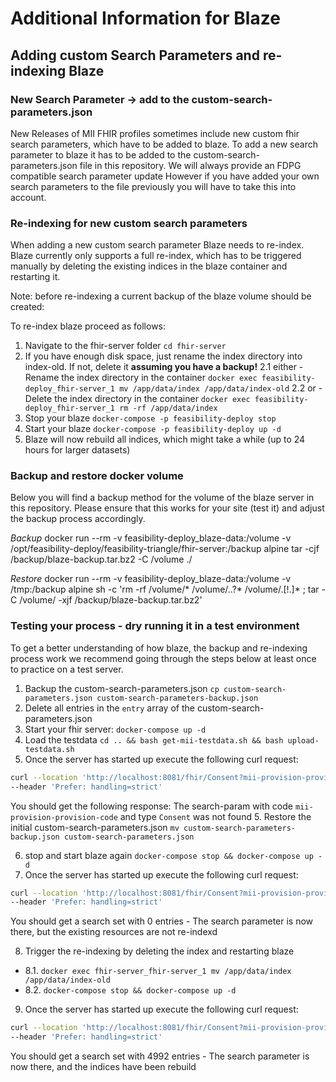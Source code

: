 # Additional Information for Blaze


## Adding custom Search Parameters and re-indexing Blaze

### New Search Parameter -> add to the custom-search-parameters.json

New Releases of MII FHIR profiles sometimes include new custom fhir search parameters, which have to be added to blaze.
To add a new search parameter to blaze it has to be added to the custom-search-parameters.json file in this repository.
We will always provide an FDPG compatible search parameter update
However if you have added your own search parameters to the file previously you will have to take this into account.

### Re-indexing for new custom search parameters

When adding a new custom search parameter Blaze needs to re-index. 
Blaze currently only supports a full re-index, which has to be triggered manually by deleting the existing indices in the blaze container and 
restarting it.

Note: before re-indexing a current backup of the blaze volume should be created:

To re-index blaze proceed as follows:

1. Navigate to the fhir-server folder `cd fhir-server`
2. If you have enough disk space, just rename the index directory into index-old. If not, delete it **assuming you have a backup!**
2.1 either - Rename the index directory in the container `docker exec feasibility-deploy_fhir-server_1 mv /app/data/index /app/data/index-old`
2.2 or - Delete the index directory in the container `docker exec feasibility-deploy_fhir-server_1 rm -rf /app/data/index`
3. Stop your blaze `docker-compose -p feasibility-deploy stop`
4. Start your blaze `docker-compose -p feasibility-deploy up -d`
5. Blaze will now rebuild all indices, which might take a while (up to 24 hours for larger datasets)

### Backup and restore docker volume

Below you will find a backup method for the volume of the blaze server in this repository.
Please ensure that this works for your site (test it) and adjust the backup process accordingly.

*Backup*
docker run --rm -v feasibility-deploy_blaze-data:/volume -v /opt/feasibility-deploy/feasibility-triangle/fhir-server:/backup alpine tar -cjf /backup/blaze-backup.tar.bz2 -C /volume ./

*Restore*
docker run --rm -v feasibility-deploy_blaze-data:/volume -v /tmp:/backup alpine sh -c 'rm -rf /volume/* /volume/..?* /volume/.[!.]* ; tar -C /volume/ -xjf /backup/blaze-backup.tar.bz2'

### Testing your process - dry running it in a test environment

To get a better understanding of how blaze, the backup and re-indexing process work we recommend going through the steps below at least once to practice on a test server.

1. Backup the custom-search-parameters.json `cp custom-search-parameters.json custom-search-parameters-backup.json`
2. Delete all entries in the `entry` array of the custom-search-parameters.json
2. Start your fhir server: `docker-compose up -d`
3. Load the testdata `cd .. && bash get-mii-testdata.sh && bash upload-testdata.sh`
4. Once the server has started up execute the following curl request: 
```bash
curl --location 'http://localhost:8081/fhir/Consent?mii-provision-provision-code=2.16.840.1.113883.3.1937.777.24.5.3.8' \
--header 'Prefer: handling=strict'
```
You should get the following response: The search-param with code `mii-provision-provision-code` and type `Consent` was not found
5. Restore the initial custom-search-parameters.json `mv custom-search-parameters-backup.json custom-search-parameters.json`

6. stop and start blaze again `docker-compose stop && docker-compose up -d`
7. Once the server has started up execute the following curl request: 
```bash
curl --location 'http://localhost:8081/fhir/Consent?mii-provision-provision-code=2.16.840.1.113883.3.1937.777.24.5.3.8&_summary=count' \
--header 'Prefer: handling=strict'
```
You should get a search set with 0 entries - The search parameter is now there, but the existing resources are not re-indexd

8. Trigger the re-indexing by deleting the index and restarting blaze
- 8.1. `docker exec fhir-server_fhir-server_1 mv /app/data/index /app/data/index-old`
- 8.2. `docker-compose stop && docker-compose up -d`

9. Once the server has started up execute the following curl request: 
```bash
curl --location 'http://localhost:8081/fhir/Consent?mii-provision-provision-code=2.16.840.1.113883.3.1937.777.24.5.3.8&_summary=count' \
--header 'Prefer: handling=strict'
```
You should get a search set with 4992 entries - The search parameter is now there, and the indices have been rebuild